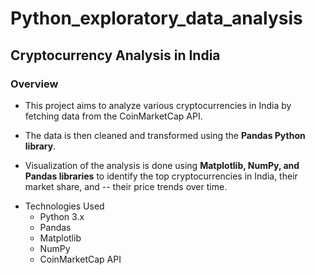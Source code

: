 # Python_exploratory_data_analysis
## Cryptocurrency Analysis in India
### Overview
- This project aims to analyze various cryptocurrencies in India by fetching data from the CoinMarketCap API.
* The data is then cleaned and transformed using the **Pandas Python library**.
+ Visualization of the analysis is done using **Matplotlib, NumPy, and Pandas libraries** to identify the top cryptocurrencies in India, their market share, and -- their price trends over time.
* Technologies Used
  - Python 3.x
  -  Pandas
  -  Matplotlib
  -  NumPy
  -  CoinMarketCap API
